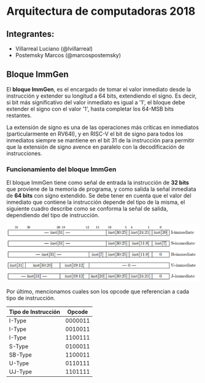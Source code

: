 
# Arquitectura de computadoras 2018

## Integrantes:
* Villarreal Luciano (@lvillarreal)
* Postemsky Marcos (@marcospostemsky)

## Bloque ImmGen
El **bloque ImmGen**, es el encargado de tomar el valor inmediato desde la instrucción y extender su longitud a 64 bits, extendiendo el signo. Es decir, si bit más significativo del valor inmediato es igual a '1', el bloque debe extender el signo con el valor '1', hasta completar los 64-MSB bits restantes.

La extensión de signo es una de las operaciones más críticas en inmediatos (particularmente en RV64I), y en RISC-V el bit de signo para todos los inmediatos siempre se mantiene en el bit 31 de la instrucción para permitir que la extensión de signo avence en paralelo con la decodificación de instrucciones.

### Funcionamiento del bloque ImmGen
El bloque ImmGen tiene como señal de entrada la instrucción de **32 bits** que proviene de la memoria de programa, y como salida la señal inmediata de **64 bits** con signo extendido. Se debe tener en cuenta que el valor del inmediato que contiene la instrucción depende del tipo de la misma, el siguiente cuadro describe como se conforma la señal de salida, dependiendo del tipo de instrucción.

![Imagen tabla inmediato](https://github.com/LMproyects/ArqComp2018/blob/master/ImmGen/images/tabla_inmediato.png)

Por último, mencionamos cuales son los opcode que referencian a cada tipo de instrucción.

Tipo de Instrucción | Opcode
--------------------|-------
I-Type | 0000011
I-Type | 0010011
I-Type | 1100111
S-Type | 0100011
SB-Type | 1100011
U-Type | 0110111
UJ-Type | 1101111